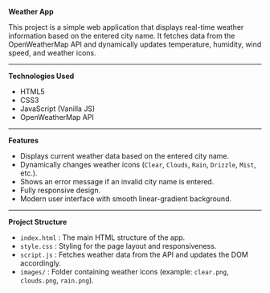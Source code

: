 **Weather App**

This project is a simple web application that displays real-time weather information based on the entered city name. It fetches data from the OpenWeatherMap API and dynamically updates temperature, humidity, wind speed, and weather icons.

---

**Technologies Used**

- HTML5
- CSS3
- JavaScript (Vanilla JS)
- OpenWeatherMap API

---

**Features**

- Displays current weather data based on the entered city name.
- Dynamically changes weather icons (`Clear`, `Clouds`, `Rain`, `Drizzle`, `Mist`, etc.).
- Shows an error message if an invalid city name is entered.
- Fully responsive design.
- Modern user interface with smooth linear-gradient background.

---

**Project Structure**

- `index.html` : The main HTML structure of the app.
- `style.css` : Styling for the page layout and responsiveness.
- `script.js` : Fetches weather data from the API and updates the DOM accordingly.
- `images/` : Folder containing weather icons (example: `clear.png`, `clouds.png`, `rain.png`).
